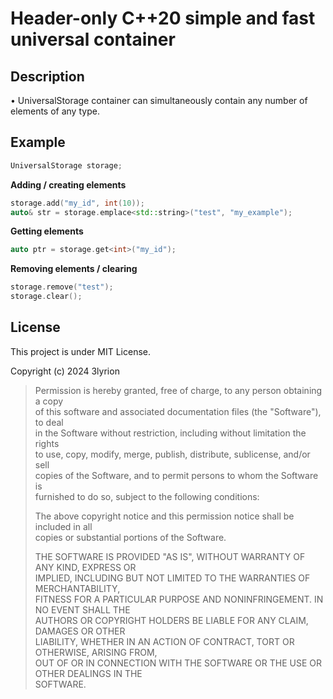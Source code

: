 # Header-only C++20 simple and fast universal container

## Description

• UniversalStorage container can simultaneously contain any number of elements of any type.

## Example

```cpp
UniversalStorage storage;
```

**Adding / creating elements**
```cpp
storage.add("my_id", int(10));
auto& str = storage.emplace<std::string>("test", "my_example");
```

**Getting elements**
```cpp
auto ptr = storage.get<int>("my_id");
```

**Removing elements / clearing**
```cpp
storage.remove("test");
storage.clear();
```

## License

This project is under MIT License.

Copyright (c) 2024 3lyrion

> Permission is hereby granted, free of charge, to any person obtaining a copy  
> of this software and associated documentation files (the "Software"), to deal  
> in the Software without restriction, including without limitation the rights  
> to use, copy, modify, merge, publish, distribute, sublicense, and/or sell  
> copies of the Software, and to permit persons to whom the Software is  
> furnished to do so, subject to the following conditions:  
> 
> 
> The above copyright notice and this permission notice shall be included in all  
> copies or substantial portions of the Software.  
> 
> 
> THE SOFTWARE IS PROVIDED "AS IS", WITHOUT WARRANTY OF ANY KIND, EXPRESS OR  
> IMPLIED, INCLUDING BUT NOT LIMITED TO THE WARRANTIES OF MERCHANTABILITY,  
> FITNESS FOR A PARTICULAR PURPOSE AND NONINFRINGEMENT. IN NO EVENT SHALL THE  
> AUTHORS OR COPYRIGHT HOLDERS BE LIABLE FOR ANY CLAIM, DAMAGES OR OTHER  
> LIABILITY, WHETHER IN AN ACTION OF CONTRACT, TORT OR OTHERWISE, ARISING FROM,  
> OUT OF OR IN CONNECTION WITH THE SOFTWARE OR THE USE OR OTHER DEALINGS IN THE  
> SOFTWARE.

